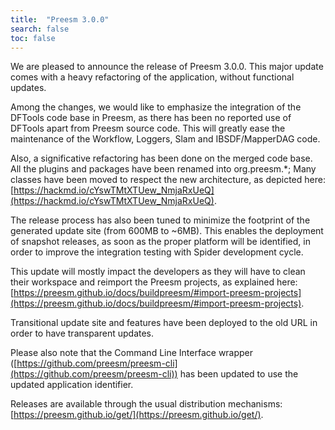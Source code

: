 ```yaml
---
title:  "Preesm 3.0.0"
search: false
toc: false
---
```


We are pleased to announce the release of Preesm 3.0.0. This major update comes with a heavy refactoring of the application, without functional updates.

Among the changes, we would like to emphasize the integration of the DFTools code base in Preesm, as there has been no reported use of DFTools apart from Preesm source code. This will greatly ease the maintenance of the Workflow, Loggers, Slam and IBSDF/MapperDAG code.

Also, a significative refactoring has been done on the merged code base. All the plugins and packages have been renamed into org.preesm.*; Many classes have been moved to respect the new architecture, as depicted here: [https://hackmd.io/cYswTMtXTUew_NmjaRxUeQ](https://hackmd.io/cYswTMtXTUew_NmjaRxUeQ).

The release process has also been tuned to minimize the footprint of the generated update site (from 600MB to ~6MB). This enables the deployment of snapshot releases, as soon as the proper platform will be identified, in order to improve the integration testing with Spider development cycle. 

This update will mostly impact the developers as they will have to clean their workspace and reimport the Preesm projects, as explained here: [https://preesm.github.io/docs/buildpreesm/#import-preesm-projects](https://preesm.github.io/docs/buildpreesm/#import-preesm-projects).

Transitional update site and features have been deployed to the old URL in order to have transparent updates.

Please also note that the Command Line Interface wrapper ([https://github.com/preesm/preesm-cli](https://github.com/preesm/preesm-cli)) has been updated to use the updated application identifier.

Releases are available through the usual distribution mechanisms: [https://preesm.github.io/get/](https://preesm.github.io/get/).


